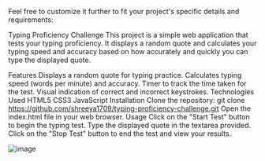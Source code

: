 Feel free to customize it further to fit your project's specific details and requirements:

Typing Proficiency Challenge
This project is a simple web application that tests your typing proficiency. It displays a random quote and calculates your typing speed and accuracy based on how accurately and quickly you can type the displayed quote.

Features
Displays a random quote for typing practice.
Calculates typing speed (words per minute) and accuracy.
Timer to track the time taken for the test.
Visual indication of correct and incorrect keystrokes.
Technologies Used
HTML5
CSS3
JavaScript
Installation
Clone the repository:
git clone https://github.com/shreeya1709/typing-proficiency-challenge.git
Open the index.html file in your web browser.
Usage
Click on the "Start Test" button to begin the typing test.
Type the displayed quote in the textarea provided.
Click on the "Stop Test" button to end the test and view your results.

![image](https://github.com/shreeya1709/Typing-Proficiency-Challenge/assets/166132938/40fd13cb-e872-4aa8-9d7d-6fd23f52f6c6)

